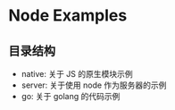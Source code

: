 # Node Examples

## 目录结构

+ native: 关于 JS 的原生模块示例
+ server: 关于使用 node 作为服务器的示例
+ go: 关于 golang 的代码示例
